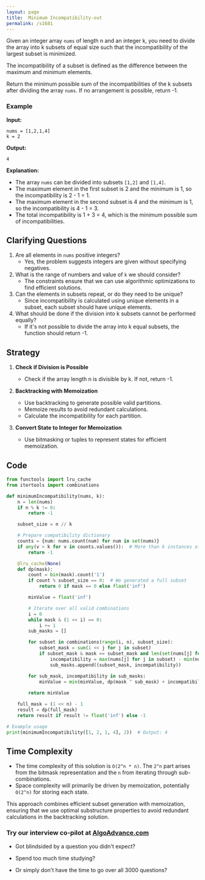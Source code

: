 ```yaml
---
layout: page
title:  Minimum Incompatibility-out
permalink: /s1681
---
```

Given an integer array `nums` of length n and an integer k, you need to divide the array into k subsets of equal size such that the incompatibility of the largest subset is minimized.

The incompatibility of a subset is defined as the difference between the maximum and minimum elements.

Return the minimum possible sum of the incompatibilities of the k subsets after dividing the array `nums`. If no arrangement is possible, return -1.

### Example
**Input:**
```plaintext
nums = [1,2,1,4]
k = 2
```

**Output:**
```plaintext
4
```

**Explanation:** 
- The array `nums` can be divided into subsets `[1,2]` and `[1,4]`.
- The maximum element in the first subset is 2 and the minimum is 1, so the incompatibility is 2 - 1 = 1.
- The maximum element in the second subset is 4 and the minimum is 1, so the incompatibility is 4 - 1 = 3.
- The total incompatibility is 1 + 3 = 4, which is the minimum possible sum of incompatibilities.

## Clarifying Questions
1. Are all elements in `nums` positive integers?
   - Yes, the problem suggests integers are given without specifying negatives.
2. What is the range of numbers and value of `k` we should consider?
   - The constraints ensure that we can use algorithmic optimizations to find efficient solutions.
3. Can the elements in subsets repeat, or do they need to be unique?
   - Since incompatibility is calculated using unique elements in a subset, each subset should have unique elements.
4. What should be done if the division into k subsets cannot be performed equally?
   - If it's not possible to divide the array into k equal subsets, the function should return -1.

## Strategy
1. **Check if Division is Possible**
   - Check if the array length n is divisible by k. If not, return -1.
   
2. **Backtracking with Memoization**
   - Use backtracking to generate possible valid partitions.
   - Memoize results to avoid redundant calculations.
   - Calculate the incompatibility for each partition.

3. **Convert State to Integer for Memoization**
   - Use bitmasking or tuples to represent states for efficient memoization.

## Code
```python
from functools import lru_cache
from itertools import combinations

def minimumIncompatibility(nums, k):
    n = len(nums)
    if n % k != 0:
        return -1

    subset_size = n // k

    # Prepare compatibility dictionary
    counts = {num: nums.count(num) for num in set(nums)}
    if any(v > k for v in counts.values()):  # More than k instances of any number
        return -1

    @lru_cache(None)
    def dp(mask):
        count = bin(mask).count('1')
        if count % subset_size == 0:  # We generated a full subset
            return 0 if mask == 0 else float('inf')

        minValue = float('inf')

        # Iterate over all valid combinations
        i = 0
        while mask & (1 << i) == 0:
            i += 1
        sub_masks = []

        for subset in combinations(range(i, n), subset_size):
            subset_mask = sum(1 << j for j in subset)
            if subset_mask & mask == subset_mask and len(set(nums[j] for j in subset)) == subset_size:
                incompatibility = max(nums[j] for j in subset) - min(nums[j] for j in subset)
                sub_masks.append((subset_mask, incompatibility))

        for sub_mask, incompatibility in sub_masks:
            minValue = min(minValue, dp(mask ^ sub_mask) + incompatibility)
            
        return minValue

    full_mask = (1 << n) - 1    
    result = dp(full_mask)
    return result if result != float('inf') else -1

# Example usage
print(minimumIncompatibility([1, 2, 1, 4], 2))  # Output: 4
```

## Time Complexity
- The time complexity of this solution is `O(2^n * n)`. The `2^n` part arises from the bitmask representation and the `n` from iterating through sub-combinations.
- Space complexity will primarily be driven by memoization, potentially `O(2^n)` for storing each state.

This approach combines efficient subset generation with memoization, ensuring that we use optimal substructure properties to avoid redundant calculations in the backtracking solution.


### Try our interview co-pilot at [AlgoAdvance.com](https://algoAdvance.com)

- Got blindsided by a question you didn't expect?

- Spend too much time studying?

- Or simply don't have the time to go over all 3000 questions?

